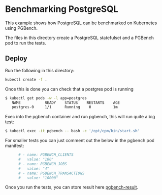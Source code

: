 # Benchmarking PostgreSQL

This example shows how PostgreSQL can be benchmarked on
Kubernetes using PGBench. 

The files in this directory create a PostgreSQL statefulset and a PGBench pod to run the tests.

## Deploy

Run the following in this directory:

```bash
kubectl create -f .
```
Once this is done you can check that a postgres pod is running

```bash
$ kubectl get pods -w -l app=postgres
   NAME           READY    STATUS    RESTARTS    AGE
   postgres-0     1/1      Running    0          1m
```


Exec into the pgbench container and run pgbench, this will run quite a big test:

```bash
$ kubectl exec -it pgbench -- bash -c '/opt/cpm/bin/start.sh'
```

For smaller tests you can just comment out the below in the pgbench pod manifest:

```yaml
      # - name: PGBENCH_CLIENTS
      #   value: "100"
      # - name: PGBENCH_JOBS
      #   value: "4"
      # - name: PGBENCH_TRANSACTIONS
      #   value: "10000"
```

Once you run the tests, you can store result here [pgbench-result](./pgbench-results).